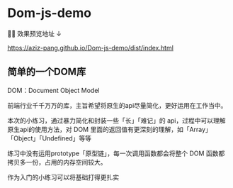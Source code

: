 # Dom-js-demo
🛑🛑 效果预览地址 ↓

https://aziz-pang.github.io/Dom-js-demo/dist/index.html

## 简单的一个DOM库

DOM：Document Object Model

前端行业千千万万的库，主旨希望将原生的api尽量简化，更好运用在工作当中。

本次的小练习，通过暴力简化和封装一些「长」「难记」的 api，过程中可以理解原生api的使用方法，对 DOM 里面的返回值有更深刻的理解，如「Array」「Object」「Undefined」等等

练习中没有运用prototype「原型链」，每一次调用函数都会将整个 DOM 函数都拷贝多一份，占用的内存空间较大。

作为入门的小练习可以将基础打得更扎实
